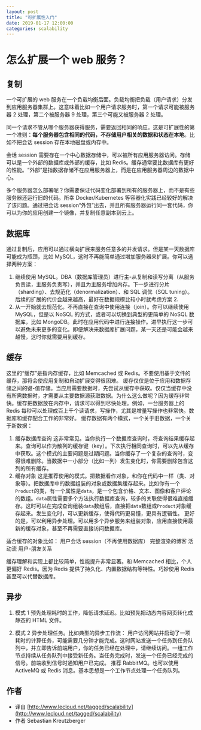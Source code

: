 ```yaml
---
layout: post
title: "可扩展性入门"
date: 2019-01-17 12:00:00
categories: scalability
---
```


# 怎么扩展一个 web 服务？

## 复制

一个可扩展的 web 服务在一个负载均衡后面。负载均衡把负载（用户请求）分发到应用服务器集群上。这意味着比如一个用户请求服务时，第一个请求可能被服务器 2 处理，第二个被服务器 9 处理，第三个可能又被服务器 2 处理。

同一个请求不管从哪个服务器获得服务，需要返回相同的响应。这是可扩展性的第一个准则：**每个服务器包含相同的代码，不存储用户相关的数据和状态在本地**。比如不把会话 session 存在本地磁盘或内存中。

会话 session 需要存在一个中心数据存储中，可以被所有应用服务器访问。存储可以是一个外部的数据库或外部的缓存，比如 Redis。缓存通常要比数据库有更好的性能。“外部”是指数据存储不在应用服务器上，而是在应用服务器周边的数据中心。

多个服务器怎么部署呢？你需要保证代码变化部署到所有的服务器上，而不是有些服务器还运行旧的代码。所幸 Docker/Kubernetes 等容器化实践已经较好的解决了该问题。通过把会话 session“外包”出去，并且所有服务器运行同一套代码，你可以为你的应用创建一个镜像，并复制任意副本到云上。

## 数据库

通过复制后，应用可以通过横向扩展来服务任意多的并发请求。但是某一天数据库可能成为瓶颈，比如 MySQL，这时不再能简单通过增加服务器来扩展。你可以选择两种方案：

1. 继续使用 MySQL。DBA（数据库管理员）进行主-从复制和读写分离（从服务负责读，主服务负责写），并且为主服务增加内存。下一步进行分片（sharding）、去规范化（denormalization）、和 SQL 调优（SQL tuning）。后续的扩展的代价会越来越高，最好在数据规模比较小时就考虑方案 2.
2. 从一开始就去规范化。不再直接在查询中使用连接（join）。你可以继续使用 MySQL，但是以 NoSQL 的方式，或者可以切换到典型的更简单的 NoSQL 数据库，比如 MongoDB。此时在应用代码中进行连接操作。进早执行这一步可以避免未来更多的变化。即便解决来数据库扩展问题，某一天还是可能会越来越慢，这时你就需要用到缓存。

## 缓存

这里的“缓存”是指内存缓存，比如 Memcached 或 Redis。不要使用基于文件的缓存，那将会使应用复制和自动扩展变得很困难。
缓存仅仅是位于应用和数据存储之间的键-值存储。当应用需要数据时，先尝试从缓存中获取。仅仅当缓存中没有所需数据时，才需要从主要数据源获取数据。为什么这么做呢？因为缓存非常快。缓存把数据放在内存中，请求可以得到尽快处理。例如，一台服务器上的 Redis 每秒可以处理成百上千个读请求，写操作，尤其是增量写操作也非常快。数据库和缓存配合工作的非常好。
缓存数据有两个模式，一个关于旧数据，一个关于新数据：

1. 缓存数据库查询
   这非常常见。当你执行一个数据库查询时，将查询结果缓存起来。查询可以作为散列的缓存键（key）。下次执行相同查询时，可以先从缓存中获取。这个模式的主要问题是过期问题。当你缓存了一个复杂的查询时，变得很难删除。当数据中一小部分（比如一列）发生变化时，你需要删除包含这列的所有缓存。
2. 缓存对象
   这是推荐使用的模式。把数据看作对象，和你在代码中一样（类、对象等）。把数据库中的数据组装的对象或数据集缓存起来。比如你有一个`Product`的类，有一个属性是`data`，是一个包含价格、文本、图像和客户评论的数组。`data`属性需要多个方法执行数据库查询，较多的关联使得很难直接缓存。这时可以在完成查询组装`data`数组后，直接把`data`数组或`Product`对象缓存起来。发生变化时，可以更新缓存，使得代码更易懂，更具有逻辑性。
   更好的是，可以利用异步处理。可以用多个异步服务来组装对象，应用直接使用最新的缓存对象，甚至不再需要直接访问数据库。

适合缓存的对象比如：
用户会话 session（不再使用数据库）
完整渲染的博客
活动流
用户-朋友关系

缓存理解和实现上都比较简单，性能提升非常显著。和 Memcached 相比，个人更偏好 Redis。因为 Redis 提供了持久化、内置数据结构等特性。巧妙使用 Redis 甚至可以代替数据库。

## 异步

1. 模式 1
   预先处理耗时的工作，降低请求延迟。比如预先把动态内容网页转化成静态的 HTML 文件。

2. 模式 2
   异步处理任务。比如典型的异步工作流：
   用户访问网站并启动了一项耗时的计算任务，可能需要几分钟才能完成。这时网站发送一个任务到任务队列中，并立即告诉前端用户，你的任务已经在处理中，请继续访问。一组工作节点持续从任务队列中接受新任务。当任务完成时，发送一个任务已经完成的信号。前端收到信号时通知用户已完成。
   推荐 RabbitMQ。也可以使用 ActiveMQ 或 Redis 消息。基本思想是一个工作节点处理一个任务队列。

## 作者

- 译自 [http://www.lecloud.net/tagged/scalability](http://www.lecloud.net/tagged/scalability)
- 作者 Sebastian Kreutzberger
